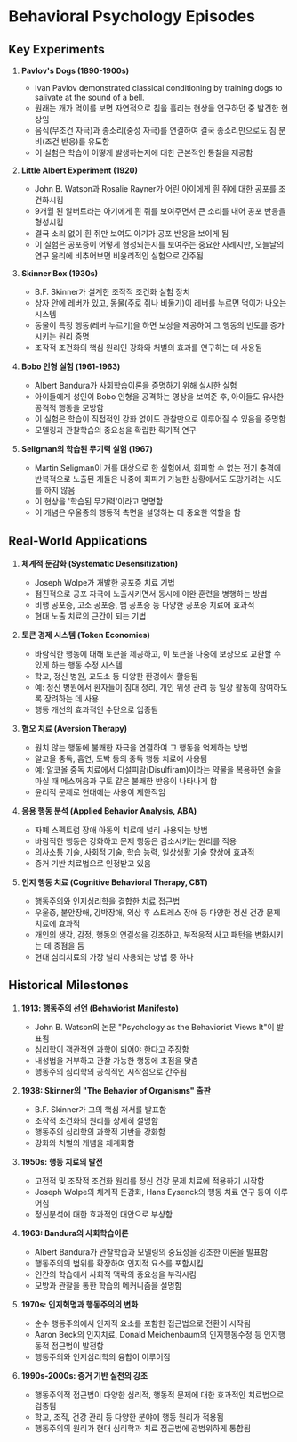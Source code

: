 # Behavioral Psychology Episodes

## Key Experiments

1. **Pavlov's Dogs (1890-1900s)**
   - Ivan Pavlov demonstrated classical conditioning by training dogs to salivate at the sound of a bell.
   - 원래는 개가 먹이를 보면 자연적으로 침을 흘리는 현상을 연구하던 중 발견한 현상임
   - 음식(무조건 자극)과 종소리(중성 자극)를 연결하여 결국 종소리만으로도 침 분비(조건 반응)를 유도함
   - 이 실험은 학습이 어떻게 발생하는지에 대한 근본적인 통찰을 제공함

2. **Little Albert Experiment (1920)**
   - John B. Watson과 Rosalie Rayner가 어린 아이에게 흰 쥐에 대한 공포를 조건화시킴
   - 9개월 된 알버트라는 아기에게 흰 쥐를 보여주면서 큰 소리를 내어 공포 반응을 형성시킴
   - 결국 소리 없이 흰 쥐만 보여도 아기가 공포 반응을 보이게 됨
   - 이 실험은 공포증이 어떻게 형성되는지를 보여주는 중요한 사례지만, 오늘날의 연구 윤리에 비추어보면 비윤리적인 실험으로 간주됨

3. **Skinner Box (1930s)**
   - B.F. Skinner가 설계한 조작적 조건화 실험 장치
   - 상자 안에 레버가 있고, 동물(주로 쥐나 비둘기)이 레버를 누르면 먹이가 나오는 시스템
   - 동물이 특정 행동(레버 누르기)을 하면 보상을 제공하여 그 행동의 빈도를 증가시키는 원리 증명
   - 조작적 조건화의 핵심 원리인 강화와 처벌의 효과를 연구하는 데 사용됨

4. **Bobo 인형 실험 (1961-1963)**
   - Albert Bandura가 사회학습이론을 증명하기 위해 실시한 실험
   - 아이들에게 성인이 Bobo 인형을 공격하는 영상을 보여준 후, 아이들도 유사한 공격적 행동을 모방함
   - 이 실험은 학습이 직접적인 강화 없이도 관찰만으로 이루어질 수 있음을 증명함
   - 모델링과 관찰학습의 중요성을 확립한 획기적 연구

5. **Seligman의 학습된 무기력 실험 (1967)**
   - Martin Seligman이 개를 대상으로 한 실험에서, 회피할 수 없는 전기 충격에 반복적으로 노출된 개들은 나중에 회피가 가능한 상황에서도 도망가려는 시도를 하지 않음
   - 이 현상을 '학습된 무기력'이라고 명명함
   - 이 개념은 우울증의 행동적 측면을 설명하는 데 중요한 역할을 함

## Real-World Applications

1. **체계적 둔감화 (Systematic Desensitization)**
   - Joseph Wolpe가 개발한 공포증 치료 기법
   - 점진적으로 공포 자극에 노출시키면서 동시에 이완 훈련을 병행하는 방법
   - 비행 공포증, 고소 공포증, 뱀 공포증 등 다양한 공포증 치료에 효과적
   - 현대 노출 치료의 근간이 되는 기법

2. **토큰 경제 시스템 (Token Economies)**
   - 바람직한 행동에 대해 토큰을 제공하고, 이 토큰을 나중에 보상으로 교환할 수 있게 하는 행동 수정 시스템
   - 학교, 정신 병원, 교도소 등 다양한 환경에서 활용됨
   - 예: 정신 병원에서 환자들이 침대 정리, 개인 위생 관리 등 일상 활동에 참여하도록 장려하는 데 사용
   - 행동 개선의 효과적인 수단으로 입증됨

3. **혐오 치료 (Aversion Therapy)**
   - 원치 않는 행동에 불쾌한 자극을 연결하여 그 행동을 억제하는 방법
   - 알코올 중독, 흡연, 도박 등의 중독 행동 치료에 사용됨
   - 예: 알코올 중독 치료에서 디설피람(Disulfiram)이라는 약물을 복용하면 술을 마실 때 메스꺼움과 구토 같은 불쾌한 반응이 나타나게 함
   - 윤리적 문제로 현대에는 사용이 제한적임

4. **응용 행동 분석 (Applied Behavior Analysis, ABA)**
   - 자폐 스펙트럼 장애 아동의 치료에 널리 사용되는 방법
   - 바람직한 행동은 강화하고 문제 행동은 감소시키는 원리를 적용
   - 의사소통 기술, 사회적 기술, 학습 능력, 일상생활 기술 향상에 효과적
   - 증거 기반 치료법으로 인정받고 있음

5. **인지 행동 치료 (Cognitive Behavioral Therapy, CBT)**
   - 행동주의와 인지심리학을 결합한 치료 접근법
   - 우울증, 불안장애, 강박장애, 외상 후 스트레스 장애 등 다양한 정신 건강 문제 치료에 효과적
   - 개인의 생각, 감정, 행동의 연결성을 강조하고, 부적응적 사고 패턴을 변화시키는 데 중점을 둠
   - 현대 심리치료의 가장 널리 사용되는 방법 중 하나

## Historical Milestones

1. **1913: 행동주의 선언 (Behaviorist Manifesto)**
   - John B. Watson의 논문 "Psychology as the Behaviorist Views It"이 발표됨
   - 심리학이 객관적인 과학이 되어야 한다고 주장함
   - 내성법을 거부하고 관찰 가능한 행동에 초점을 맞춤
   - 행동주의 심리학의 공식적인 시작점으로 간주됨

2. **1938: Skinner의 "The Behavior of Organisms" 출판**
   - B.F. Skinner가 그의 핵심 저서를 발표함
   - 조작적 조건화의 원리를 상세히 설명함
   - 행동주의 심리학의 과학적 기반을 강화함
   - 강화와 처벌의 개념을 체계화함

3. **1950s: 행동 치료의 발전**
   - 고전적 및 조작적 조건화 원리를 정신 건강 문제 치료에 적용하기 시작함
   - Joseph Wolpe의 체계적 둔감화, Hans Eysenck의 행동 치료 연구 등이 이루어짐
   - 정신분석에 대한 효과적인 대안으로 부상함

4. **1963: Bandura의 사회학습이론**
   - Albert Bandura가 관찰학습과 모델링의 중요성을 강조한 이론을 발표함
   - 행동주의의 범위를 확장하여 인지적 요소를 포함시킴
   - 인간의 학습에서 사회적 맥락의 중요성을 부각시킴
   - 모방과 관찰을 통한 학습의 메커니즘을 설명함

5. **1970s: 인지혁명과 행동주의의 변화**
   - 순수 행동주의에서 인지적 요소를 포함한 접근법으로 전환이 시작됨
   - Aaron Beck의 인지치료, Donald Meichenbaum의 인지행동수정 등 인지행동적 접근법이 발전함
   - 행동주의와 인지심리학의 융합이 이루어짐

6. **1990s-2000s: 증거 기반 실천의 강조**
   - 행동주의적 접근법이 다양한 심리적, 행동적 문제에 대한 효과적인 치료법으로 검증됨
   - 학교, 조직, 건강 관리 등 다양한 분야에 행동 원리가 적용됨
   - 행동주의의 원리가 현대 심리학과 치료 접근법에 광범위하게 통합됨
